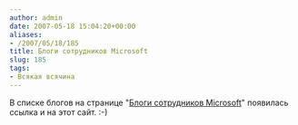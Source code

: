 ```yaml
---
author: admin
date: 2007-05-18 15:04:20+00:00
aliases:
- /2007/05/18/185
title: Блоги сотрудников Microsoft
slug: 185
tags:
- Всякая всячина
---
```


В списке блогов на странице "[Блоги сотрудников Microsoft](http://www.microsoft.com/rus/technet/blogs/portalhome.mspx)" появилась ссылка и на этот сайт. :-)
